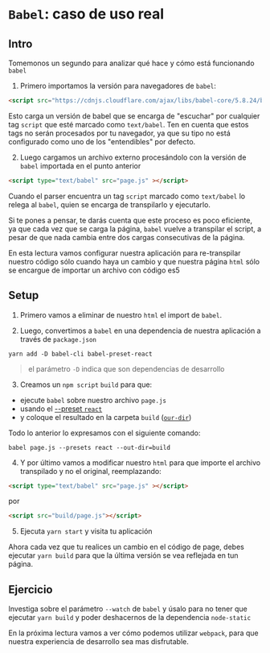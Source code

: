 # `Babel`: caso de uso real

## Intro

Tomemonos un segundo para analizar qué hace y cómo está funcionando `babel`
1. Primero importamos la versión para navegadores de `babel`:
  ```html
  <script src="https://cdnjs.cloudflare.com/ajax/libs/babel-core/5.8.24/browser.min.js"></script>
  ```
  Esto carga un versión de babel que se encarga de "escuchar" por cualquier tag `script` que esté marcado como `text/babel`. Ten en cuenta que estos tags no serán procesados por tu navegador, ya que su tipo no está configurado como uno de los "entendibles" por defecto.

2. Luego cargamos un archivo externo procesándolo con la versión de `babel` importada en el punto anterior
  ```html
  <script type="text/babel" src="page.js" ></script>
  ```
  Cuando el parser encuentra un tag `script` marcado como `text/babel` lo relega al `babel`, quien se encarga de transpilarlo y ejecutarlo.
  
Si te pones a pensar, te darás cuenta que este proceso es poco eficiente, ya que cada vez que se carga la página, `babel` vuelve a transpilar el script, a pesar de que nada cambia entre dos cargas consecutivas de la página.

En esta lectura vamos configurar nuestra aplicación para re-transpilar nuestro código sólo cuando haya un cambio y que nuestra página `html` sólo se encargue de importar un archivo con código es5


## Setup

1. Primero vamos a eliminar de nuestro `html` el import de `babel`.

2. Luego, convertimos a `babel` en una dependencia de nuestra aplicación a través de `package.json`
  ```
  yarn add -D babel-cli babel-preset-react
  ```
  > el parámetro `-D` indica que son dependencias de desarrollo

3. Creamos un `npm script` `build` para que:
  - ejecute `babel` sobre nuestro archivo `page.js`
  - usando el [--preset `react`](https://babeljs.io/docs/plugins/preset-react/)
  - y coloque el resultado en la carpeta `build` ([`our-dir`](https://babeljs.io/docs/usage/cli/#babel-compile-files))

  Todo lo anterior lo expresamos con el siguiente comando:
  ```
  babel page.js --presets react --out-dir=build
  ```
  
4. Y por último vamos a modificar nuestro `html` para que importe el archivo transpilado y no el original, reemplazando:
```html
<script type="text/babel" src="page.js" ></script>
```
por
```html
<script src="build/page.js"></script>
```

5. Ejecuta `yarn start` y visita tu aplicación

Ahora cada vez que tu realices un cambio en el código de page, debes ejecutar `yarn build` para que la última versión se vea reflejada en tun página.

## Ejercicio

Investiga sobre el parámetro `--watch` de `babel` y úsalo para no tener que ejecutar `yarn build` y poder deshacernos de la dependencia `node-static`

En la próxima lectura vamos a ver cómo podemos utilizar `webpack`, para que nuestra experiencia de desarrollo sea mas disfrutable.
